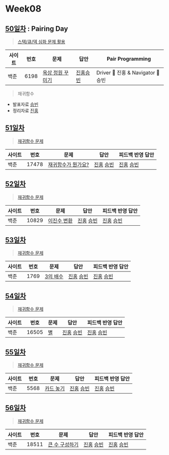 # Week08

## [50일차](Day50) : Pairing Day

> [스택/큐/덱 심화 문제 활용](https://www.acmicpc.net/group/workbook/view/9797/30521)

| 사이트 | 번호 | 문제                 | 답안                | Pair Programming    |
| ------ | ---- | -------------------- | ------------------- | ------------------- |
| 백준   | 6198 | [옥상 정원 꾸미기](https://www.acmicpc.net/problem/6198) | [진홍승빈](Day50/bj6198_kjhwsb.java) | Driver 🚗 진홍 & Navigator 🧭 승빈 |

> 재귀함수
* 발표자료 [승빈](reference/wsb.pdf)
* 정리자료 [진홍](reference/kjh.pdf)

## [51일차](Day51)

> [재귀함수 문제](https://www.acmicpc.net/group/workbook/view/9797/30524)

| 사이트 | 번호 | 문제                 | 답안                | 피드백 반영 답안    |
| ------ | ---- | -------------------- | ------------------- | ------------------- |
| 백준   | 17478    | [재귀함수가 뭔가요?](https://www.acmicpc.net/problem/17478) | [진홍](Day51/bj17478_kjh.java) [승빈](Day51/bj17478_wsb.java) | [진홍](Day51/bj17478_kjh.java) [승빈](Day51/bj17478_wsb.java) |

## [52일차](Day52)

> [재귀함수 문제](https://www.acmicpc.net/group/workbook/view/9797/30607)

| 사이트 | 번호 | 문제                 | 답안                | 피드백 반영 답안    |
| ------ | ---- | -------------------- | ------------------- | ------------------- |
| 백준   | 10829 | [이진수 변환](https://www.acmicpc.net/problem/10829) | [진홍](Day52/bj10829_kjh.java) [승빈](Day52/bj10829_wsb.java) | [진홍](Day52/bj10829_kjh.java) [승빈](Day52/bj10829_wsb_fb.java) |

## [53일차](Day53)

> [재귀함수 문제](https://www.acmicpc.net/group/workbook/view/9797/30631)

| 사이트 | 번호 | 문제                 | 답안                | 피드백 반영 답안    |
| ------ | ---- | -------------------- | ------------------- | ------------------- |
| 백준   | 1769    | [3의 배수](https://www.acmicpc.net/problem/1769) | [진홍](Day53/bj1769_kjh.java) [승빈](Day53/bj1769_wsb.java) | [진홍](Day53/bj1769_kjh.java) [승빈](Day53/bj1769_wsb_fb.java) |

## [54일차](Day54)

> [재귀함수 문제](https://www.acmicpc.net/group/workbook/view/9797/30701)

| 사이트 | 번호 | 문제                 | 답안                | 피드백 반영 답안    |
| ------ | ---- | -------------------- | ------------------- | ------------------- |
| 백준   | 16505 | [별](https://www.acmicpc.net/problem/16505) | [진홍](Day54/bj16505_kjh.java) [승빈](Day54/bj16505_wsb.java) | [진홍](Day54/bj16505_kjh_fb.java) [승빈](Day54/bj16505_wsb.java) |

## [55일차](Day55)

> [재귀함수 문제](https://www.acmicpc.net/group/workbook/view/9797/30720)

| 사이트 | 번호 | 문제                 | 답안                | 피드백 반영 답안    |
| ------ | ---- | -------------------- | ------------------- | ------------------- |
| 백준   | 5568    | [카드 놓기](https://www.acmicpc.net/problem/5568) | [진홍](Day55/bj5568_kjh.java) [승빈](Day55/bj5568_wsb.java) | [진홍](Day55/bj5568_kjh_fb.java) [승빈](Day55/bj5568_wsb_fb.java) |

## [56일차](Day56)

> [재귀함수 문제](https://www.acmicpc.net/group/workbook/view/9797/30751)

| 사이트 | 번호 | 문제                 | 답안                | 피드백 반영 답안    |
| ------ | ---- | -------------------- | ------------------- | ------------------- |
| 백준   | 18511 | [큰 수 구성하기](https://www.acmicpc.net/problem/18511) | [진홍](Day56/bj18511_kjh.java) [승빈](Day56/bj18511_wsb.java) | [진홍](Day56/bj18511_kjh_fb.java) [승빈](Day56/bj18511_wsb_fb.java) |
